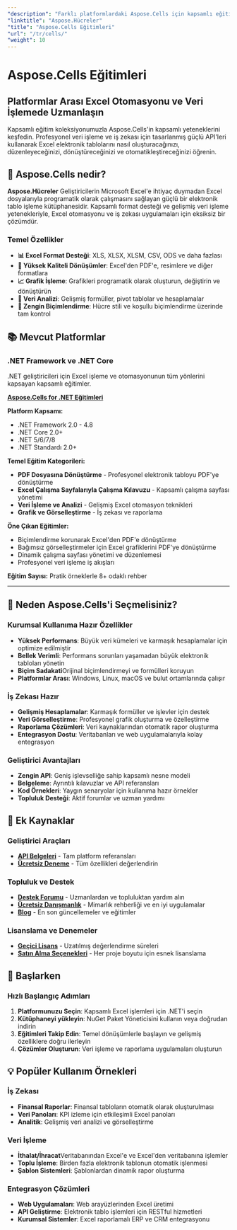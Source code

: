 ```yaml
---
"description": "Farklı platformlardaki Aspose.Cells için kapsamlı eğitimler ve kılavuzlar. Kapsamlı eğitim koleksiyonumuzla Excel elektronik tablolarının işlenmesi, otomasyonu ve veri işleme konularında uzmanlaşın."
"linktitle": "Aspose.Hücreler"
"title": "Aspose.Cells Eğitimleri"
"url": "/tr/cells/"
"weight": 10
---
```


# Aspose.Cells Eğitimleri

## Platformlar Arası Excel Otomasyonu ve Veri İşlemede Uzmanlaşın

Kapsamlı eğitim koleksiyonumuzla Aspose.Cells'in kapsamlı yeteneklerini keşfedin. Profesyonel veri işleme ve iş zekası için tasarlanmış güçlü API'leri kullanarak Excel elektronik tablolarını nasıl oluşturacağınızı, düzenleyeceğinizi, dönüştüreceğinizi ve otomatikleştireceğinizi öğrenin.

## 🚀 Aspose.Cells nedir?

**Aspose.Hücreler** Geliştiricilerin Microsoft Excel'e ihtiyaç duymadan Excel dosyalarıyla programatik olarak çalışmasını sağlayan güçlü bir elektronik tablo işleme kütüphanesidir. Kapsamlı format desteği ve gelişmiş veri işleme yetenekleriyle, Excel otomasyonu ve iş zekası uygulamaları için eksiksiz bir çözümdür.

### Temel Özellikler
- **📊 Excel Format Desteği**: XLS, XLSX, XLSM, CSV, ODS ve daha fazlası
- **🔄 Yüksek Kaliteli Dönüşümler**: Excel'den PDF'e, resimlere ve diğer formatlara
- **📈 Grafik İşleme**: Grafikleri programatik olarak oluşturun, değiştirin ve dönüştürün
- **💾 Veri Analizi**: Gelişmiş formüller, pivot tablolar ve hesaplamalar
- **🎨 Zengin Biçimlendirme**: Hücre stili ve koşullu biçimlendirme üzerinde tam kontrol

## 📚 Mevcut Platformlar

### .NET Framework ve .NET Core
.NET geliştiricileri için Excel işleme ve otomasyonunun tüm yönlerini kapsayan kapsamlı eğitimler.

**[Aspose.Cells for .NET Eğitimleri](./net/)**

**Platform Kapsamı:**
- .NET Framework 2.0 - 4.8
- .NET Core 2.0+
- .NET 5/6/7/8
- .NET Standardı 2.0+

**Temel Eğitim Kategorileri:**
- **PDF Dosyasına Dönüştürme** - Profesyonel elektronik tabloyu PDF'ye dönüştürme
- **Excel Çalışma Sayfalarıyla Çalışma Kılavuzu** - Kapsamlı çalışma sayfası yönetimi
- **Veri İşleme ve Analizi** - Gelişmiş Excel otomasyon teknikleri
- **Grafik ve Görselleştirme** - İş zekası ve raporlama

**Öne Çıkan Eğitimler:**
- Biçimlendirme korunarak Excel'den PDF'e dönüştürme
- Bağımsız görselleştirmeler için Excel grafiklerini PDF'ye dönüştürme
- Dinamik çalışma sayfası yönetimi ve düzenlemesi
- Profesyonel veri işleme iş akışları

**Eğitim Sayısı:** Pratik örneklerle 8+ odaklı rehber

---

## 🎯 Neden Aspose.Cells'i Seçmelisiniz?

### **Kurumsal Kullanıma Hazır Özellikler**
- **Yüksek Performans**: Büyük veri kümeleri ve karmaşık hesaplamalar için optimize edilmiştir
- **Bellek Verimli**: Performans sorunları yaşamadan büyük elektronik tabloları yönetin
- **Biçim Sadakati**Orijinal biçimlendirmeyi ve formülleri koruyun
- **Platformlar Arası**: Windows, Linux, macOS ve bulut ortamlarında çalışır

### **İş Zekası Hazır**
- **Gelişmiş Hesaplamalar**: Karmaşık formüller ve işlevler için destek
- **Veri Görselleştirme**: Profesyonel grafik oluşturma ve özelleştirme
- **Raporlama Çözümleri**: Veri kaynaklarından otomatik rapor oluşturma
- **Entegrasyon Dostu**: Veritabanları ve web uygulamalarıyla kolay entegrasyon

### **Geliştirici Avantajları**
- **Zengin API**: Geniş işlevselliğe sahip kapsamlı nesne modeli
- **Belgeleme**: Ayrıntılı kılavuzlar ve API referansları
- **Kod Örnekleri**: Yaygın senaryolar için kullanıma hazır örnekler
- **Topluluk Desteği**: Aktif forumlar ve uzman yardımı

## 🔗 Ek Kaynaklar

### **Geliştirici Araçları**
- **[API Belgeleri](https://reference.aspose.com/cells/)** - Tam platform referansları
- **[Ücretsiz Deneme](https://releases.aspose.com/cells/net/)** - Tüm özellikleri değerlendirin

### **Topluluk ve Destek**
- **[Destek Forumu](https://forum.aspose.com/c/cells/9)** - Uzmanlardan ve topluluktan yardım alın
- **[Ücretsiz Danışmanlık](https://aspose.com/consulting)** - Mimarlık rehberliği ve en iyi uygulamalar
- **[Blog](https://blog.aspose.com/category/cells/)** - En son güncellemeler ve eğitimler

### **Lisanslama ve Denemeler**
- **[Geçici Lisans](https://purchase.conholdate.com/temporary-license/)** - Uzatılmış değerlendirme süreleri
- **[Satın Alma Seçenekleri](https://purchase.conholdate.com/)** - Her proje boyutu için esnek lisanslama

## 🚀 Başlarken

### Hızlı Başlangıç Adımları
1. **Platformunuzu Seçin**: Kapsamlı Excel işlemleri için .NET'i seçin
2. **Kütüphaneyi yükleyin**: NuGet Paket Yöneticisini kullanın veya doğrudan indirin
3. **Eğitimleri Takip Edin**: Temel dönüşümlerle başlayın ve gelişmiş özelliklere doğru ilerleyin
4. **Çözümler Oluşturun**: Veri işleme ve raporlama uygulamaları oluşturun

## 💡 Popüler Kullanım Örnekleri

### **İş Zekası**
- **Finansal Raporlar**: Finansal tabloların otomatik olarak oluşturulması
- **Veri Panoları**: KPI izleme için etkileşimli Excel panoları
- **Analitik**: Gelişmiş veri analizi ve görselleştirme

### **Veri İşleme**
- **İthalat/İhracat**Veritabanından Excel'e ve Excel'den veritabanına işlemler
- **Toplu İşleme**: Birden fazla elektronik tablonun otomatik işlenmesi
- **Şablon Sistemleri**: Şablonlardan dinamik rapor oluşturma

### **Entegrasyon Çözümleri**
- **Web Uygulamaları**: Web arayüzlerinden Excel üretimi
- **API Geliştirme**: Elektronik tablo işlemleri için RESTful hizmetleri
- **Kurumsal Sistemler**: Excel raporlamalı ERP ve CRM entegrasyonu